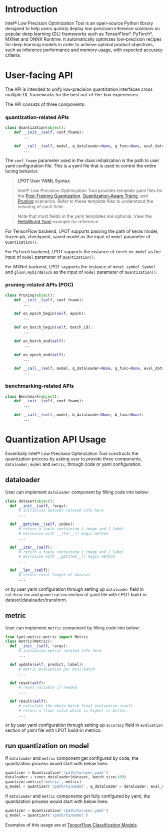 Introduction
=========================================

Intel® Low Precision Optimization Tool is an open-source Python library designed to help users quickly deploy low-precision inference solutions on popular deep learning (DL) frameworks such as TensorFlow\*, PyTorch\*, MXNet and ONNX Runtime. It automatically optimizes low-precision recipes for deep learning models in order to achieve optimal product objectives, such as inference performance and memory usage, with expected accuracy criteria.


# User-facing API

The API is intended to unify low-precision quantization interfaces cross multiple DL frameworks for the best out-of-the-box experiences.

The API consists of three components:

### quantization-related APIs
```python
class Quantization(object):
    def __init__(self, conf_fname):
        ...

    def __call__(self, model, q_dataloader=None, q_func=None, eval_dataloader=None, eval_func=None):
        ...

```
The `conf_fname` parameter used in the class initialization is the path to user yaml configuration file. This is a yaml file that is used to control the entire tuning behavior.

> **LPOT User YAML Syntax**
>
> Intel® Low Precision Optimization Tool provides template yaml files for the [Post-Training Quantization](../lpot/template/ptq.yaml), [Quantization-Aware Traing](../lpot/template/qat.yaml), and [Pruning](../lpot/template/pruning.yaml) scenarios. Refer to these template files to understand the meaning of each field.

> Note that most fields in the yaml templates are optional. View the [HelloWorld Yaml](../examples/helloworld/tf_example2/conf.yaml) example for reference.

For TensorFlow backend, LPOT supports passing the path of keras model, frozen pb, checkpoint, saved model as the input of `model` parameter of `Quantization()`.

For PyTorch backend, LPOT supports the instance of `torch.nn.model` as the input of `model` parameter of `Quantization()`.

For MXNet backend, LPOT supports the instance of `mxnet.symbol.Symbol` and `gluon.HybirdBlock` as the input of `model` parameter of `Quantization()`.


### pruning-related APIs (POC)
```python
class Pruning(object):
    def __init__(self, conf_fname):
        ...

    def on_epoch_begin(self, epoch):
        ...

    def on_batch_begin(self, batch_id):
        ...

    def on_batch_end(self):
        ...

    def on_epoch_end(self):
        ...

    def __call__(self, model, q_dataloader=None, q_func=None, eval_dataloader=None, eval_func=None):
        ...
```

### benchmarking-related APIs
```python
class Benchmark(object):
    def __init__(self, conf_fname):
        ...

    def __call__(self, model, b_dataloader=None, b_func=None):
        ...
```

# Quantization API Usage

Essentially Intel® Low Precision Optimization Tool constructs the quantization process by asking user to provide three components, `dataloader`, `model` and `metric`, through code or yaml configuration.

## dataloader

User can implement `dataloader` component by filling code into below:

```python
class dataset(object):
  def __init__(self, *args):
      # initialize dataset related info here
      ...

  def __getitem__(self, index):
      # return a tuple containing 1 image and 1 label
      # exclusive with __iter__() magic method
      ...

  def __iter__(self):
      # return a tuple containing 1 image and 1 label
      # exclusive with __getitem__() magic method
      ...

  def __len__(self):
      # return total length of dataset
      ...
```

or by user yaml configuration through setting up `dataloader` field in `calibration` and `quantization` section of yaml file with LPOT build-in dataset/dataloader/transform.

## metric
User can implement `metric` component by filling code into below:
```python
from lpot.metric.metric import Metric
class metric(Metric):
  def __init__(self, *args):
      # initialize metric related info here
      ...

  def update(self, predict, label):
      # metric evaluation per mini-batch
      ...

  def reset(self):
      # reset variable if needed
      ...

  def result(self):
      # calculate the whole batch final evaluation result
      # return a float value which is higher-is-better.
      ...
```
or by user yaml configuration through setting up `accuracy` field in `evaluation` section of yaml file with LPOT build-in metrics.

## run quantization on model

If `dataloader` and `metric` component get configured by code, the quantization process would start with below lines:

```python
quantizer = Quantization('/path/to/user.yaml')
dataloader = tuner.dataloader(dataset, batch_size=100)
quantizer.metric('metric', metric)
q_model = quantizer('/path/to/model', q_dataloader = dataloader, eval_dataloader = dataloader)
```

If `dataloader` and `metric` components get fully configured by yaml, the quantization process would start with below lines:

```python
quantizer = Quantization('/path/to/user.yaml')
q_model = quantizer('/path/to/model')
```
Examples of this usage are at [TensorFlow Classification Models](../examples/tensorflow/image_recognition/README.md).
